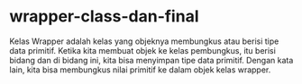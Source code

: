 # wrapper-class-dan-final
Kelas Wrapper adalah kelas yang objeknya membungkus atau berisi tipe data primitif. Ketika kita membuat objek ke kelas pembungkus, itu berisi bidang dan di bidang ini, kita bisa menyimpan tipe data primitif. Dengan kata lain, kita bisa membungkus nilai primitif ke dalam objek kelas wrapper.
